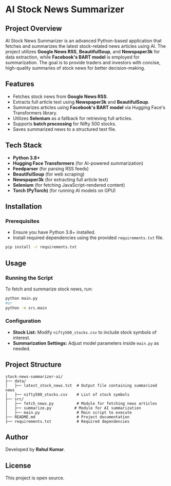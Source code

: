 # AI Stock News Summarizer

## Project Overview
AI Stock News Summarizer is an advanced Python-based application that fetches and summarizes the latest stock-related news articles using AI. The project utilizes **Google News RSS**, **BeautifulSoup**, and **Newspaper3k** for data extraction, while **Facebook's BART model** is employed for summarization. The goal is to provide traders and investors with concise, high-quality summaries of stock news for better decision-making.

## Features
- Fetches stock news from **Google News RSS**.
- Extracts full article text using **Newspaper3k** and **BeautifulSoup**.
- Summarizes articles using **Facebook's BART model** via Hugging Face's Transformers library.
- Utilizes **Selenium** as a fallback for retrieving full articles.
- Supports **batch processing** for Nifty 500 stocks.
- Saves summarized news to a structured text file.

## Tech Stack
- **Python 3.8+**
- **Hugging Face Transformers** (for AI-powered summarization)
- **Feedparser** (for parsing RSS feeds)
- **BeautifulSoup** (for web scraping)
- **Newspaper3k** (for extracting full article text)
- **Selenium** (for fetching JavaScript-rendered content)
- **Torch (PyTorch)** (for running AI models on GPU)

## Installation
### Prerequisites
- Ensure you have Python 3.8+ installed.
- Install required dependencies using the provided `requirements.txt` file.

```sh
pip install -r requirements.txt
```

## Usage
### Running the Script
To fetch and summarize stock news, run:

```sh
python main.py
#or
python -m src.main
```

### Configuration
- **Stock List:** Modify `nifty500_stocks.csv` to include stock symbols of interest.
- **Summarization Settings:** Adjust model parameters inside `main.py` as needed.

## Project Structure
```
stock-news-summarizer-ai/
├── data/
│   ├── latest_stock_news.txt  # Output file containing summarized news
│   ├── nifty500_stocks.csv    # List of stock symbols
├── src/
│   ├── fetch_news.py          # Module for fetching news articles
│   ├── summarize.py          # Module for AI summarization
│   ├── main.py                # Main script to execute
├── README.md                  # Project documentation
├── requirements.txt           # Required dependencies
```

## Author
Developed by **Rahul Kumar**.

## License
This project is open source.

